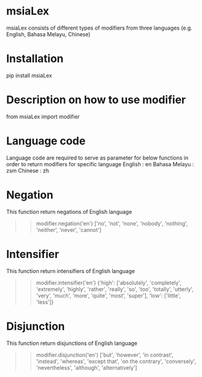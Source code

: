 # msiaLex
msiaLex consists of different types of modifiers from three languages (e.g. English, Bahasa Melayu, Chinese)
# Installation
pip install msiaLex

# Description on how to use modifier
from msiaLex import modifier

# Language code
Language code are required to serve as parameter for below functions in order to return modifiers for specific language
English : en
Bahasa Melayu : zsm
Chinese : zh

# Negation
This function return negations of English language
>>modifier.negation('en')
>>['no', 'not', 'none', 'nobody', 'nothing', 'neither', 'never', 'cannot']

# Intensifier
This function return intensifiers of English language
>>modifier.intensifier('en')
>>{'high': ['absolutely',
  'completely',
  'extremely',
  'highly',
  'rather',
  'really',
  'so',
  'too',
  'totally',
  'utterly',
  'very',
  'much',
  'more',
  'quite',
  'most',
  'super'],
 'low': ['little', 'less']}

# Disjunction
This function return disjunctions of English language
>>modifier.disjunction('en')
>>['but',
 'however',
 'in contrast',
 'instead',
 'whereas',
 'except that',
 'on the contrary',
 'conversely',
 'nevertheless',
 'although',
 'alternatively']
